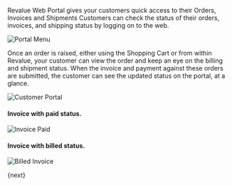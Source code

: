 Revalue Web Portal gives your customers quick access to their Orders, Invoices
and Shipments Customers can check the status of their orders, invoices, and
shipping status by logging on to the web.

![Portal Menu]({{docs_base_url}}/assets/old_images/erpnext/portal-menu.png)

Once an order is raised, either using the Shopping Cart or from within
Revalue, your customer can view the order and keep an eye on the billing and
shipment status. When the invoice and payment against these orders are
submitted, the customer can see the updated status on the portal, at a glance.

![Customer Portal]({{docs_base_url}}/assets/old_images/erpnext/customer-portal-orders-1.png)

#### Invoice with paid status.

![Invoice Paid]({{docs_base_url}}/assets/old_images/erpnext/portal-invoice-paid.png)

#### Invoice with billed status.

![Billed Invoice]({{docs_base_url}}/assets/old_images/erpnext/portal-order-billed.png)

{next}
